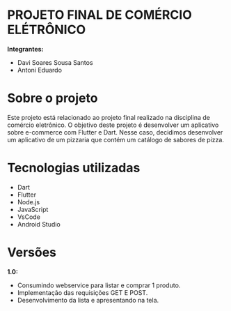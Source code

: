 # PROJETO FINAL DE COMÉRCIO ELÉTRÔNICO
**Integrantes:**
- Davi Soares Sousa Santos
- Antoni Eduardo

# Sobre o projeto
Este projeto está relacionado ao projeto final realizado na disciplina de comércio eletrônico. O objetivo deste projeto é desenvolver um aplicativo sobre e-commerce com Flutter e Dart. Nesse caso, decidimos desenvolver um aplicativo de um pizzaria que contém um catálogo de sabores de pizza.

# Tecnologias utilizadas
- Dart
- Flutter
- Node.js
- JavaScript
- VsCode
- Android Studio

# Versões
**1.0:**
- Consumindo webservice para listar e comprar 1 produto.
- Implementação das requisições GET E POST.
- Desenvolvimento da lista e apresentando na tela.
